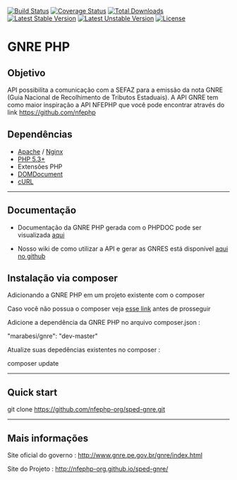 [![Build Status](https://travis-ci.org/nfephp-org/sped-gnre.svg)](https://travis-ci.org/marabesi/gnrephp)
[![Coverage Status](https://coveralls.io/repos/marabesi/gnrephp/badge.svg)](https://coveralls.io/r/marabesi/gnrephp)
[![Total Downloads](https://poser.pugx.org/marabesi/gnre/downloads)](https://packagist.org/packages/marabesi/gnre)
[![Latest Stable Version](https://poser.pugx.org/marabesi/gnre/v/stable)](https://packagist.org/packages/marabesi/gnre)
[![Latest Unstable Version](https://poser.pugx.org/marabesi/gnre/v/unstable.png)](https://packagist.org/packages/marabesi/gnre)
[![License](https://poser.pugx.org/marabesi/gnre/license)](https://packagist.org/packages/marabesi/gnre)

GNRE PHP
=================

Objetivo
-----
 API possibilita a comunicação com a SEFAZ para a emissão da nota GNRE (Guia Nacional de Recolhimento de Tributos Estaduais). 
 A API GNRE tem como maior inspiração a API NFEPHP que você pode encontrar através do link https://github.com/nfephp

Dependências
-------
* [Apache](http://httpd.apache.org/) / [Nginx](http://nginx.org/)
* [PHP 5.3+](http://php.net)
* Extensões PHP
 * [DOMDocument](http://br2.php.net/manual/en/domdocument.construct.php)
 * [cURL](http://br2.php.net/manual/book.curl.php)

------

Documentação
------
* Documentação da GNRE PHP gerada com o PHPDOC pode ser visualizada [aqui](http://nfephp-org.github.io/sped-gnre//doc/namespaces/Gnre.html)

* Nosso wiki de como utilizar a API e gerar as GNRES está disponível [aqui no github](https://github.com/nfephp-org/sped-gnre/wiki)

Instalação via composer
------
Adicionando a GNRE PHP em um projeto existente com o composer

Caso você não possua o composer veja [esse link](https://getcomposer.org/doc/01-basic-usage.md) antes de prosseguir

Adicione a dependência da GNRE PHP no arquivo composer.json :

"marabesi/gnre": "dev-master"

Atualize suas depedências existentes no composer :

composer update

-----
Quick start
-----
git clone https://github.com/nfephp-org/sped-gnre.git

-----

Mais informações
-----
Site oficial do governo :     http://www.gnre.pe.gov.br/gnre/index.html

Site do Projeto : http://nfephp-org.github.io/sped-gnre/



